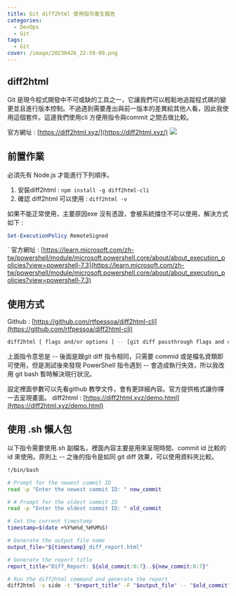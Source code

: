 ```yaml
---
title: Git diff2html 使用指令產生報告
categories: 
  - DevOps
  - Git
tags: 
  - Git
cover: /image/20230426_22-59-09.png
---
```


## diff2html
Git 是現今程式開發中不可或缺的工具之一，它讓我們可以輕鬆地追蹤程式碼的變更並且進行版本控制。不過遇到需要產出與前一版本的差異給其他人看，因此我使用這個套件。這邊我們使用cli 方便用指令與commit 之間去做比較。

官方網址 : [https://diff2html.xyz/](https://diff2html.xyz/)
![](/image/20230426_22-59-09.png)


## 前置作業
必須先有 Node.js 才能進行下列順序。
1. 安裝diff2html : ```npm install -g diff2html-cli```
2. 確認 diff2html 可以使用 : ``` diff2html -v ```

如果不能正常使用，主要原因exe 沒有憑證，會被系統擋住不可以使用，解決方式如下 :
```powershell
Set-ExecutionPolicy RemoteSigned
```
`
官方網址 : [https://learn.microsoft.com/zh-tw/powershell/module/microsoft.powershell.core/about/about_execution_policies?view=powershell-7.3](https://learn.microsoft.com/zh-tw/powershell/module/microsoft.powershell.core/about/about_execution_policies?view=powershell-7.3)


## 使用方式
Github : [https://github.com/rtfpessoa/diff2html-cli](https://github.com/rtfpessoa/diff2html-cli)

```bash
diff2html [ flags and/or options ] -- [git diff passthrough flags and options]
```
上面指令意思是 -- 後面是跟git diff 指令相同，只需要 commid 或是檔名資類即可使用，但是測試後來發現 PowerShell 指令遇到 -- 會造成執行失效，所以我改用 git bash 暫時解決現行狀況。

設定裡面參數可以先看github 教學文件，會有更詳細內容。官方提供格式讓你擇一去呈現畫面。
diff2html : [https://diff2html.xyz/demo.html](https://diff2html.xyz/demo.html)

## 使用 .sh 懶人包
以下指令需要使用.sh 副檔名，裡面內容主要是用來呈現時間、commit id 比較的id 來使用。原則上 -- 之後的指令是如同 git diff 效果，可以使用資料夾比較。
```bash
!/bin/bash

# Prompt for the newest commit ID
read -p "Enter the newest commit ID: " new_commit

# # Prompt for the oldest commit ID
read -p "Enter the oldest commit ID: " old_commit

# Get the current timestamp
timestamp=$(date +%Y%m%d_%H%M%S)

# Generate the output file name
output_file="${timestamp}_diff_report.html"

# Generate the report title
report_title="Diff_Report: ${old_commit:0:7}..${new_commit:0:7}"

# Run the diff2html command and generate the report
diff2html -s side -t "$report_title" -F "$output_file" -- "$old_commit" "$new_commit"

```